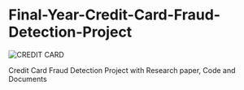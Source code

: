 # Final-Year-Credit-Card-Fraud-Detection-Project

![CREDIT CARD](https://user-images.githubusercontent.com/28294942/190845223-1daf8cbd-5dfb-4071-9885-aa1883d64bdc.png)


Credit Card Fraud Detection Project with Research paper, Code and Documents 

